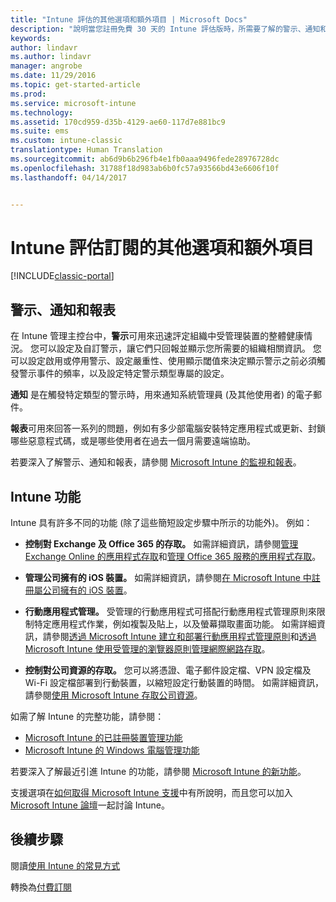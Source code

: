 ```yaml
---
title: "Intune 評估的其他選項和額外項目 | Microsoft Docs"
description: "說明當您註冊免費 30 天的 Intune 評估版時，所需要了解的警示、通知和報表，以及一般的 Intune 功能"
keywords: 
author: lindavr
ms.author: lindavr
manager: angrobe
ms.date: 11/29/2016
ms.topic: get-started-article
ms.prod: 
ms.service: microsoft-intune
ms.technology: 
ms.assetid: 170cd959-d35b-4129-ae60-117d7e881bc9
ms.suite: ems
ms.custom: intune-classic
translationtype: Human Translation
ms.sourcegitcommit: ab6d9b6b296fb4e1fb0aaa9496fede28976728dc
ms.openlocfilehash: 31788f18d983ab6b0fc57a93566bd43e6606f10f
ms.lasthandoff: 04/14/2017


---
```


# <a name="other-options-and-extras-for-intune-evaluation-subscriptions"></a>Intune 評估訂閱的其他選項和額外項目

[!INCLUDE[classic-portal](../includes/classic-portal.md)]

## <a name="alerts-notifications-and-reports"></a>警示、通知和報表
在 Intune 管理主控台中，**警示**可用來迅速評定組織中受管理裝置的整體健康情況。 您可以設定及自訂警示，讓它們只回報並顯示您所需要的組織相關資訊。 您可以設定啟用或停用警示、設定嚴重性、使用顯示閾值來決定顯示警示之前必須觸發警示事件的頻率，以及設定特定警示類型專屬的設定。

**通知** 是在觸發特定類型的警示時，用來通知系統管理員 (及其他使用者) 的電子郵件。

**報表**可用來回答一系列的問題，例如有多少部電腦安裝特定應用程式或更新、封鎖哪些惡意程式碼，或是哪些使用者在過去一個月需要遠端協助。

若要深入了解警示、通知和報表，請參閱 [Microsoft Intune 的監視和報表](/Intune/Deploy-Use/monitoring-and-reports-with-microsoft-intune)。

## <a name="intune-capabilities"></a>Intune 功能
Intune 具有許多不同的功能 (除了這些簡短設定步驟中所示的功能外)。 例如：

-   **控制對 Exchange 及 Office 365 的存取。** 如需詳細資訊，請參閱[管理 Exchange Online 的應用程式存取](https://docs.microsoft.com/intune/deploy-use/restrict-access-to-email-and-o365-services-with-microsoft-intune)和[管理 Office 365 服務的應用程式存取](https://docs.microsoft.com/intune/deploy-use/restrict-access-to-email-and-o365-services-with-microsoft-intune)。

-   **管理公司擁有的 iOS 裝置。** 如需詳細資訊，請參閱[在 Microsoft Intune 中註冊屬公司擁有的 iOS 裝置](/Intune/Deploy-Use/enroll-corporate-owned-ios-devices-in-microsoft-intune)。

-   **行動應用程式管理。** 受管理的行動應用程式可搭配行動應用程式管理原則來限制特定應用程式作業，例如複製及貼上，以及螢幕擷取畫面功能。 如需詳細資訊，請參閱[透過 Microsoft Intune 建立和部署行動應用程式管理原則](/Intune/Deploy-Use/create-and-deploy-mobile-app-management-policies-with-microsoft-intune)和[透過 Microsoft Intune 使用受管理的瀏覽器原則管理網際網路存取](/Intune/Deploy-Use/manage-internet-access-using-managed-browser-policies)。

-   **控制對公司資源的存取。** 您可以將憑證、電子郵件設定檔、VPN 設定檔及 Wi-Fi 設定檔部署到行動裝置，以縮短設定行動裝置的時間。 如需詳細資訊，請參閱[使用 Microsoft Intune 存取公司資源](/Intune/Deploy-Use/enable-access-to-company-resources-with-microsoft-intune)。

如需了解 Intune 的完整功能，請參閱：
- [Microsoft Intune 的已註冊裝置管理功能](/intune/get-started/mobile-device-management-capabilities-in-microsoft-intune)
- [Microsoft Intune 的 Windows 電腦管理功能](/intune/get-started/windows-pc-management-capabilities-in-microsoft-intune)

若要深入了解最近引進 Intune 的功能，請參閱 [Microsoft Intune 的新功能](/Intune/Deploy-Use/whats-new-in-microsoft-intune)。

支援選項在[如何取得 Microsoft Intune 支援](/Intune/Troubleshoot/how-to-get-support-for-microsoft-intune)中有所說明，而且您可以加入 [Microsoft Intune 論壇](https://social.technet.microsoft.com/Forums/en-US/home?forum=microsoftintuneprod)一起討論 Intune。

## <a name="next-steps"></a>後續步驟
閱讀[使用 Intune 的常見方式](common-ways-to-use-intune.md)

轉換為[付費訂閱](get-started-with-a-30-day-trial-of-microsoft-intune-step-7.md)

